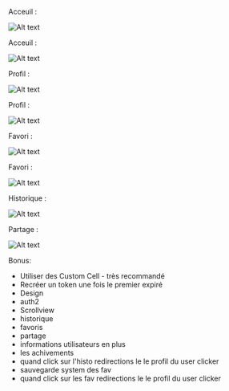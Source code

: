 Acceuil : 

![Alt text](img/acc.png?raw=true "Title")

Acceuil : 

![Alt text](img/acc1.png?raw=true "Title")

Profil : 

![Alt text](img/profil.png?raw=true "Title")

Profil : 

![Alt text](img/profil1.png?raw=true "Title")

Favori : 

![Alt text](img/fav.png?raw=true "Title")

Favori : 

![Alt text](img/fav1.png?raw=true "Title")

Historique : 

![Alt text](img/histo.png?raw=true "Title")

Partage : 

![Alt text](img/partage.png?raw=true "Title")

Bonus:

- Utiliser des Custom Cell - très recommandé
- Recréer un token une fois le premier expiré
- Design
- auth2
- Scrollview
- historique
- favoris
- partage
- informations utilisateurs en plus
- les achivements
- quand click sur l'histo redirections le le profil du user clicker
- sauvegarde system des fav
- quand click sur les fav redirections le le profil du user clicker